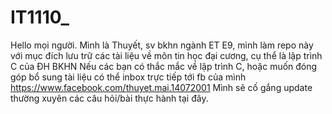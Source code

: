 # IT1110_
Hello mọi người. Mình là Thuyết, sv bkhn ngành ET E9, mình làm repo này với mục đích lưu trữ các tài liệu về môn tin học đại cương, cụ thể là lập trình C của ĐH BKHN
Nếu các bạn có thắc mắc về lập trình C, hoặc muốn đóng góp bổ sung tài liệu có thể inbox trực tiếp tới fb của mình https://www.facebook.com/thuyet.mai.14072001
Mình sẽ cố gắng update thường xuyên các câu hỏi/bài thực hành tại đây. 
